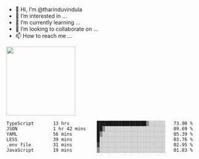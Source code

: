 - 👋 Hi, I’m @tharinduvindula
- 👀 I’m interested in ...
- 🌱 I’m currently learning ...
- 💞️ I’m looking to collaborate on ...
- 📫 How to reach me ...

<!---
tharinduvindula/tharinduvindula is a ✨ special ✨ repository because its `README.md` (this file) appears on your GitHub profile.
You can click the Preview link to take a look at your changes.
--->

<img height="180em" src="https://github-readme-stats.vercel.app/api?username=tharinduvindula&show_icons=true&hide_border=false&&count_private=true&include_all_commits=true" />


<!--START_SECTION:waka-->

```text
TypeScript       13 hrs          ██████████████████▒░░░░░░   73.90 %
JSON             1 hr 42 mins    ██▒░░░░░░░░░░░░░░░░░░░░░░   09.69 %
YAML             56 mins         █▒░░░░░░░░░░░░░░░░░░░░░░░   05.39 %
LESS             39 mins         █░░░░░░░░░░░░░░░░░░░░░░░░   03.76 %
.env file        31 mins         ▓░░░░░░░░░░░░░░░░░░░░░░░░   02.95 %
JavaScript       19 mins         ▒░░░░░░░░░░░░░░░░░░░░░░░░   01.83 %
```

<!--END_SECTION:waka-->
